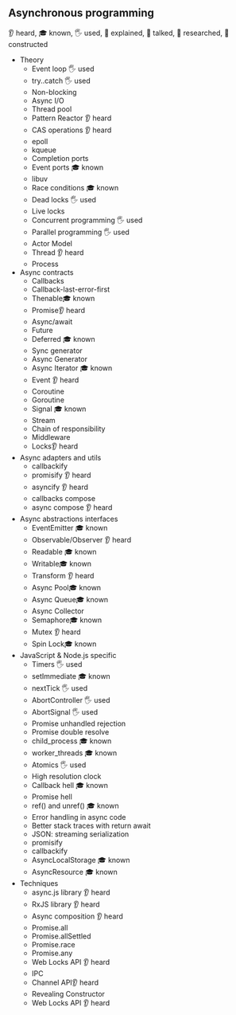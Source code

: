 ## Asynchronous programming
👂 heard, 🎓 known, 🖐️ used, 🙋 explained, 📢 talked, 🔬 researched, 🚀 constructed

- Theory
  - Event loop 🖐️ used
  - try..catch 🖐️ used
  - Non-blocking
  - Async I/O
  - Thread pool
  - Pattern Reactor 👂 heard
  - CAS operations 👂 heard
  - epoll
  - kqueue 
  - Completion ports
  - Event ports 🎓 known
  - libuv
  - Race conditions 🎓 known
  - Dead locks 🖐️ used
  - Live locks
  - Concurrent programming 🖐️ used
  - Parallel programming 🖐️ used
  - Actor Model
  - Thread 👂 heard
  - Process  
- Async contracts
  - Callbacks
  - Callback-last-error-first
  - Thenable🎓 known
  - Promise👂 heard
  - Async/await
  - Future
  - Deferred 🎓 known
  - Sync generator
  - Async Generator
  - Async Iterator 🎓 known
  - Event 👂 heard
  - Coroutine
  - Goroutine
  - Signal 🎓 known
  - Stream
  - Chain of responsibility
  - Middleware
  - Locks👂 heard
- Async adapters and utils
  - callbackify
  - promisify 👂 heard
  - asyncify 👂 heard
  - callbacks compose
  - async compose 👂 heard
- Async abstractions interfaces
  - EventEmitter 🎓 known
  - Observable/Observer 👂 heard
  - Readable 🎓 known
  - Writable🎓 known
  - Transform 👂 heard
  - Async Pool🎓 known
  - Async Queue🎓 known
  - Async Collector
  - Semaphore🎓 known
  - Mutex 👂 heard
  - Spin Lock🎓 known
- JavaScript & Node.js specific
  - Timers 🖐️ used
  - setImmediate 🎓 known
  - nextTick 🖐️ used
  - AbortController 🖐️ used
  - AbortSignal 🖐️ used
  - Promise unhandled rejection
  - Promise double resolve
  - child_process 🎓 known
  - worker_threads 🎓 known
  - Atomics 🖐️ used
  - High resolution clock
  - Callback hell 🎓 known
  - Promise hell
  - ref() and unref() 🎓 known
  - Error handling in async code
  - Better stack traces with return await
  - JSON: streaming serialization
  - promisify
  - callbackify
  - AsyncLocalStorage 🎓 known
  - AsyncResource 🎓 known
- Techniques
  - async.js library 👂 heard
  - RxJS library 👂 heard
  - Async composition 👂 heard
  - Promise.all 
  - Promise.allSettled 
  - Promise.race 
  - Promise.any 
  - Web Locks API 👂 heard
  - IPC
  - Channel API👂 heard
  - Revealing Constructor
  - Web Locks API 👂 heard
